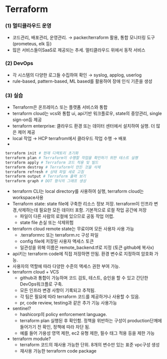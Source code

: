 # Terraform

### (1) 멀티클라우드 운영

- 코드관리, 배포관리, 운영관리. → packer/terraform 활용, 통합 모니터링 도구(prometeus, elk 등)
- 많은 서비스들이SaaS로 제공되는 추세. 멀티클라우드 위에서 동작 서비스

### (2) DevOps

- 각 시스템의 다양한 로그들 수집하여 확인 → syslog, applog, userlog
- rule-based, pattern-based, ML based를 활용하여 장애 인식 기준을 생성

### (3) 실습

- Terraform은 온프레미스 또는 플랫폼 서비스와 통합
- terraform cloud는 vcs와 통합 ui, api기반 워크플로우, state의 중앙관리, single sign-on등 제공
- terraform enterprise: 클라우드 환경 또는 데이터 센터에서 설치하여 실행. 더 많은 제어 제공
- local 작업 → HCP terrafrom에서 클라우드 작업 수행 → 배포
- 

```bash
terraform init # 현재 디렉토리 초기화
terraform plan # Terraform이 수행할 작업을 확인하기 위한 테스트 실행
terraform apply # Terraform 코드 적용 및 빌드
terraform destroy # Terraform이 만든 것을 삭제
terraform refresh # 상태 파일 새로 고침
terraform output # Terraform 출력 보기
terraform graph # DOT 형식의 그래프 생성
```

- terraform CLI는 local directory를 사용하여 실행, terraform cloud는 workspace사용
- Terraform state: state file에 구축한 리소스 정보 저장. terraform이 인프라 변경,삭제하는데 필요한 모든 데이터 포함. 기본적으로 로컬 작업 공간에 저장
    - 파일이 다른 사람의 로컬에 있으므로 공동 작업 어렵.
    - state file 손실 또는 삭제위험
- terraform cloud remote state는 무료이며 모든 사용자 사용 가능
    - .terraformrc 또는 terraform.rc 구성 파일
    - config file에 저장된 사용자 액세스 토큰
    - 일관성을 위해 이름은 remote_backend.tf로 지정 (토큰 github에 복사x)
- api키는 terraform code에 직접 저장하면 안됨. 환경 변수로 지정하여 암호화 가능.
- 사용자의 역할에 따라 다양한 수준의 액세스 권한 부여 가능.
- terraform cloud + VCS
    - github과 통합이 가능하며 코드 검토, 테스트, 승인을 할 수 있고 간단한 DevOps워크플로 구축.
    - 모든 인프라 변경 사항이 기록되고 추적됨.
    - 각 팀은 필요에 따라 terraform 코드를 제공하거나 사용할 수 있음.
    - pr, code review, testing과 같은 추가 기능 사용가능
- sentinel?
    - hashicorp의 policy enforcement language.
    - terraform plan 실행된 후 확인함. 정책을 위반하는 구성이 production단께에 들어가기 전 확인, 정책에 따라 차단 됨.
    - 예를 들어 가용성 영역 제한, ec2 유형 제한, 필수 태그 적용 등을 제한 가능
- terraform module?
    - terraform 코드의 재사용 가능한 단위. 8개의 변수만 있는 표준 vpc구성 생성
    - 재사용 가능한 terraform code package
